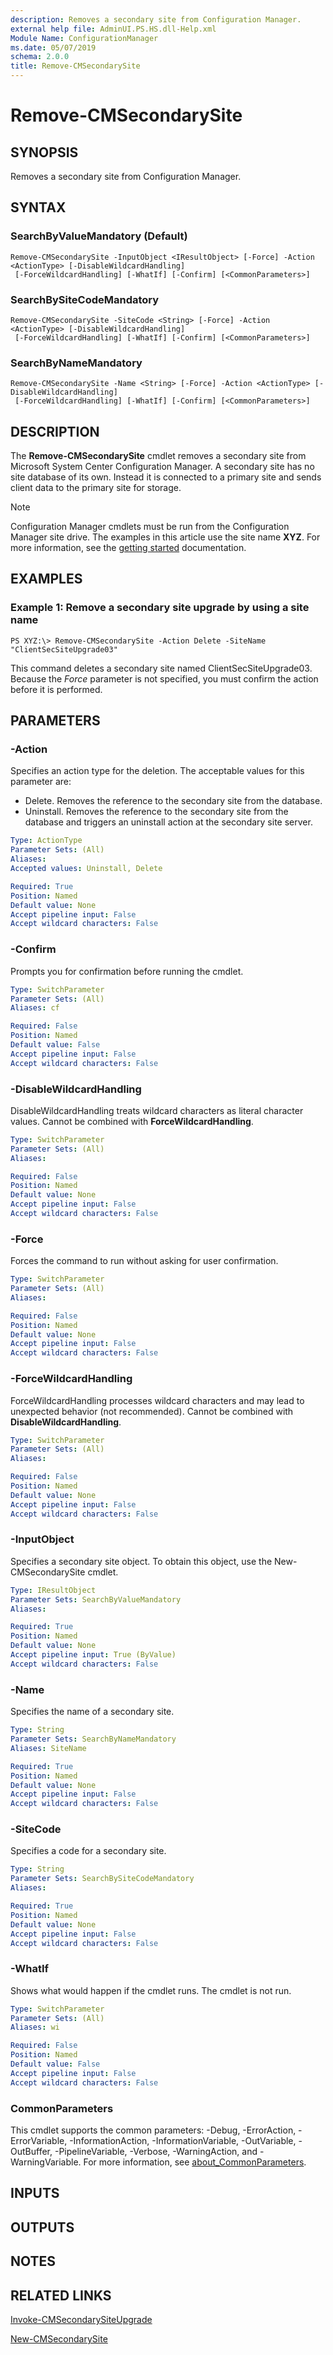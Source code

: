 ```yaml
---
description: Removes a secondary site from Configuration Manager.
external help file: AdminUI.PS.HS.dll-Help.xml
Module Name: ConfigurationManager
ms.date: 05/07/2019
schema: 2.0.0
title: Remove-CMSecondarySite
---
```


# Remove-CMSecondarySite

## SYNOPSIS
Removes a secondary site from Configuration Manager.

## SYNTAX

### SearchByValueMandatory (Default)
```
Remove-CMSecondarySite -InputObject <IResultObject> [-Force] -Action <ActionType> [-DisableWildcardHandling]
 [-ForceWildcardHandling] [-WhatIf] [-Confirm] [<CommonParameters>]
```

### SearchBySiteCodeMandatory
```
Remove-CMSecondarySite -SiteCode <String> [-Force] -Action <ActionType> [-DisableWildcardHandling]
 [-ForceWildcardHandling] [-WhatIf] [-Confirm] [<CommonParameters>]
```

### SearchByNameMandatory
```
Remove-CMSecondarySite -Name <String> [-Force] -Action <ActionType> [-DisableWildcardHandling]
 [-ForceWildcardHandling] [-WhatIf] [-Confirm] [<CommonParameters>]
```

## DESCRIPTION
The **Remove-CMSecondarySite** cmdlet removes a secondary site from Microsoft System Center Configuration Manager.
A secondary site has no site database of its own.
Instead it is connected to a primary site and sends client data to the primary site for storage.

> [!NOTE]
> Configuration Manager cmdlets must be run from the Configuration Manager site drive.
> The examples in this article use the site name **XYZ**. For more information, see the
> [getting started](/powershell/sccm/overview) documentation.

## EXAMPLES

### Example 1: Remove a secondary site upgrade by using a site name
```
PS XYZ:\> Remove-CMSecondarySite -Action Delete -SiteName "ClientSecSiteUpgrade03"
```

This command deletes a secondary site named ClientSecSiteUpgrade03.
Because the *Force* parameter is not specified, you must confirm the action before it is performed.

## PARAMETERS

### -Action
Specifies an action type for the deletion.
The acceptable values for this parameter are:

- Delete.
Removes the reference to the secondary site from the database.
- Uninstall.
Removes the reference to the secondary site from the database and triggers an uninstall action at the secondary site server.

```yaml
Type: ActionType
Parameter Sets: (All)
Aliases:
Accepted values: Uninstall, Delete

Required: True
Position: Named
Default value: None
Accept pipeline input: False
Accept wildcard characters: False
```

### -Confirm
Prompts you for confirmation before running the cmdlet.

```yaml
Type: SwitchParameter
Parameter Sets: (All)
Aliases: cf

Required: False
Position: Named
Default value: False
Accept pipeline input: False
Accept wildcard characters: False
```

### -DisableWildcardHandling
DisableWildcardHandling treats wildcard characters as literal character values. Cannot be combined with **ForceWildcardHandling**.

```yaml
Type: SwitchParameter
Parameter Sets: (All)
Aliases:

Required: False
Position: Named
Default value: None
Accept pipeline input: False
Accept wildcard characters: False
```

### -Force
Forces the command to run without asking for user confirmation.

```yaml
Type: SwitchParameter
Parameter Sets: (All)
Aliases:

Required: False
Position: Named
Default value: None
Accept pipeline input: False
Accept wildcard characters: False
```

### -ForceWildcardHandling
ForceWildcardHandling processes wildcard characters and may lead to unexpected behavior (not recommended). Cannot be combined with **DisableWildcardHandling**.

```yaml
Type: SwitchParameter
Parameter Sets: (All)
Aliases:

Required: False
Position: Named
Default value: None
Accept pipeline input: False
Accept wildcard characters: False
```

### -InputObject
Specifies a secondary site object.
To obtain this object, use the New-CMSecondarySite cmdlet.

```yaml
Type: IResultObject
Parameter Sets: SearchByValueMandatory
Aliases:

Required: True
Position: Named
Default value: None
Accept pipeline input: True (ByValue)
Accept wildcard characters: False
```

### -Name
Specifies the name of a secondary site.

```yaml
Type: String
Parameter Sets: SearchByNameMandatory
Aliases: SiteName

Required: True
Position: Named
Default value: None
Accept pipeline input: False
Accept wildcard characters: False
```

### -SiteCode
Specifies a code for a secondary site.

```yaml
Type: String
Parameter Sets: SearchBySiteCodeMandatory
Aliases:

Required: True
Position: Named
Default value: None
Accept pipeline input: False
Accept wildcard characters: False
```

### -WhatIf
Shows what would happen if the cmdlet runs.
The cmdlet is not run.

```yaml
Type: SwitchParameter
Parameter Sets: (All)
Aliases: wi

Required: False
Position: Named
Default value: False
Accept pipeline input: False
Accept wildcard characters: False
```

### CommonParameters
This cmdlet supports the common parameters: -Debug, -ErrorAction, -ErrorVariable, -InformationAction, -InformationVariable, -OutVariable, -OutBuffer, -PipelineVariable, -Verbose, -WarningAction, and -WarningVariable. For more information, see [about_CommonParameters](https://go.microsoft.com/fwlink/?LinkID=113216).

## INPUTS

## OUTPUTS

## NOTES

## RELATED LINKS

[Invoke-CMSecondarySiteUpgrade](Invoke-CMSecondarySiteUpgrade.md)

[New-CMSecondarySite](New-CMSecondarySite.md)


